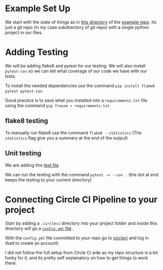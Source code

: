 
# Example Set Up

We start with the state of things as in [this directory](https://github.com/xcomfan/real_python_examples/tree/7a6b8cf15bbc6a2a4db46dd21e97b8cc70cb11a1/ci_with_python/CalculatorLibrary) of the [example repo](https://github.com/xcomfan/real_python_examples). Its just a git repo (in my case subdirectory of git repo) with a single python project in our files.

# Adding Testing

We will be adding flake8 and pytest for our testing. We will also install `pytest-cov` so we can tell what coverage of our code we have with our tests.

To install the needed dependencies use the command `pip install flake8 pytest pytest-cov`.

Good practice is to save what you installed into a `requirements.txt` file using the command `pip freeze > requirements.txt`.

## flake8 testing

To manually run flake8 use the command `flake8 --statistics` (The `statistics` flag give you a summary at the end of the output)

## Unit testing

We are adding this [test file](https://github.com/xcomfan/real_python_examples/blob/main/ci_with_python/CalculatorLibrary/test_calculator.py)

We can run the testing with the command `pytest -v --cov .` (the dot at end keeps the testing to your current directory)

# Connecting Circle CI Pipeline to your project

Start by adding a `.circleci` directory into your project folder and inside this directory will go a [`config.yml` file](https://github.com/xcomfan/real_python_examples/blob/acc6f1dfd5d27da8b87714e9d14f2f5281ad1c08/ci_with_python/CalculatorLibrary/.circleci/config.yml) . 

With the `config.yml` file committed to your repo go to [circleci](https://circleci.com/) and log in (had to create an account)

I did not follow the full setup from Circle Ci side as my repo structure is a bit funky for it, and its pretty self explanatory on how to get things to work there.




